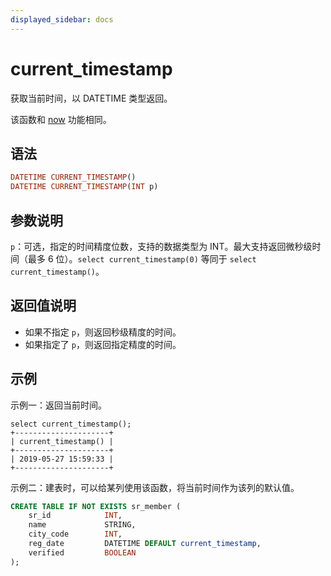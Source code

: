 ```yaml
---
displayed_sidebar: docs
---
```


# current_timestamp



获取当前时间，以 DATETIME 类型返回。

该函数和 [now](./now.md) 功能相同。

## 语法

```Haskell
DATETIME CURRENT_TIMESTAMP()
DATETIME CURRENT_TIMESTAMP(INT p)
```

## 参数说明

`p`：可选，指定的时间精度位数，支持的数据类型为 INT。最大支持返回微秒级时间（最多 6 位）。`select current_timestamp(0)` 等同于 `select current_timestamp()`。

## 返回值说明

- 如果不指定 `p`，则返回秒级精度的时间。
- 如果指定了 `p`，则返回指定精度的时间。

## 示例

示例一：返回当前时间。

```Plain Text
select current_timestamp();
+---------------------+
| current_timestamp() |
+---------------------+
| 2019-05-27 15:59:33 |
+---------------------+
```

示例二：建表时，可以给某列使用该函数，将当前时间作为该列的默认值。

```SQL
CREATE TABLE IF NOT EXISTS sr_member (
    sr_id            INT,
    name             STRING,
    city_code        INT,
    reg_date         DATETIME DEFAULT current_timestamp,
    verified         BOOLEAN
);
```
